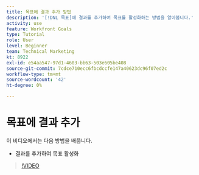 ```yaml
---
title: 목표에 결과 추가 방법
description: '[!DNL 목표]에 결과를 추가하여 목표를 활성화하는 방법을 알아봅니다.'
activity: use
feature: Workfront Goals
type: Tutorial
role: User
level: Beginner
team: Technical Marketing
kt: 8922
exl-id: e54aa547-97d1-4603-bb63-503e605be408
source-git-commit: 7cdce710ecc6fbcdccfe147a40623dc96f07ed2c
workflow-type: tm+mt
source-wordcount: '42'
ht-degree: 0%

---
```


# 목표에 결과 추가

이 비디오에서는 다음 방법을 배웁니다.

* 결과를 추가하여 목표 활성화

>[!VIDEO](https://video.tv.adobe.com/v/335194/?quality=12)

